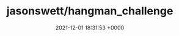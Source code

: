 ---
title: "jasonswett/hangman_challenge"
link: "https://github.com/jasonswett/hangman_challenge"
date: "2021-12-01 18:31:53 +0000"
description: "Hangman Challenge"
category: "github"
---